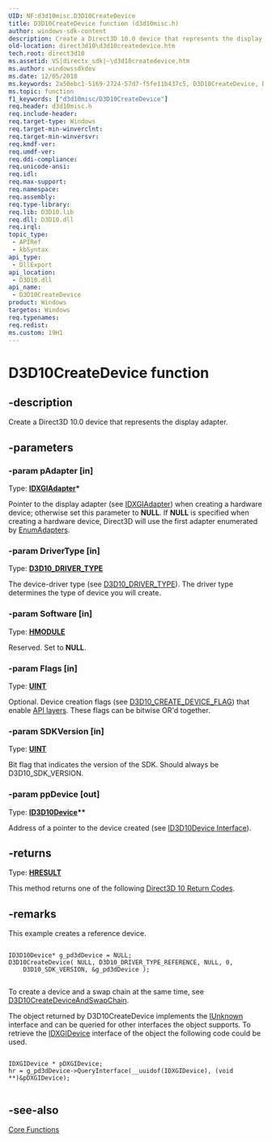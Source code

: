 ```yaml
---
UID: NF:d3d10misc.D3D10CreateDevice
title: D3D10CreateDevice function (d3d10misc.h)
author: windows-sdk-content
description: Create a Direct3D 10.0 device that represents the display adapter.
old-location: direct3d10\d3d10createdevice.htm
tech.root: direct3d10
ms.assetid: VS|directx_sdk|~\d3d10createdevice.htm
ms.author: windowssdkdev
ms.date: 12/05/2018
ms.keywords: 2a50ebc1-5169-2724-57d7-f5fe11b437c5, D3D10CreateDevice, D3D10CreateDevice function [Direct3D 10], d3d10misc/D3D10CreateDevice, direct3d10.d3d10createdevice
ms.topic: function
f1_keywords: ["d3d10misc/D3D10CreateDevice"]
req.header: d3d10misc.h
req.include-header: 
req.target-type: Windows
req.target-min-winverclnt: 
req.target-min-winversvr: 
req.kmdf-ver: 
req.umdf-ver: 
req.ddi-compliance: 
req.unicode-ansi: 
req.idl: 
req.max-support: 
req.namespace: 
req.assembly: 
req.type-library: 
req.lib: D3D10.lib
req.dll: D3D10.dll
req.irql: 
topic_type:
 - APIRef
 - kbSyntax
api_type:
 - DllExport
api_location:
 - D3D10.dll
api_name:
 - D3D10CreateDevice
product: Windows
targetos: Windows
req.typenames: 
req.redist: 
ms.custom: 19H1
---
```


# D3D10CreateDevice function


## -description


Create a Direct3D 10.0 device that represents the display adapter.


## -parameters




### -param pAdapter [in]

Type: <b><a href="https://docs.microsoft.com/windows/desktop/api/dxgi/nn-dxgi-idxgiadapter">IDXGIAdapter</a>*</b>

Pointer to the display adapter (see <a href="https://docs.microsoft.com/windows/desktop/api/dxgi/nn-dxgi-idxgiadapter">IDXGIAdapter</a>) when creating a hardware device; otherwise set this parameter to <b>NULL</b>. 
        If <b>NULL</b> is specified when creating a hardware device, Direct3D will use the first adapter enumerated by <a href="https://docs.microsoft.com/windows/desktop/api/dxgi/nf-dxgi-idxgifactory-enumadapters">EnumAdapters</a>.


### -param DriverType [in]

Type: <b><a href="https://docs.microsoft.com/windows/desktop/api/d3d10misc/ne-d3d10misc-d3d10_driver_type">D3D10_DRIVER_TYPE</a></b>

The device-driver type (see <a href="https://docs.microsoft.com/windows/desktop/api/d3d10misc/ne-d3d10misc-d3d10_driver_type">D3D10_DRIVER_TYPE</a>). The driver type determines the type of device you will create.


### -param Software [in]

Type: <b><a href="https://docs.microsoft.com/windows/desktop/WinProg/windows-data-types">HMODULE</a></b>

Reserved. Set to <b>NULL</b>.


### -param Flags [in]

Type: <b><a href="https://docs.microsoft.com/windows/desktop/WinProg/windows-data-types">UINT</a></b>

Optional. Device creation flags (see <a href="https://docs.microsoft.com/windows/desktop/api/d3d10/ne-d3d10-d3d10_create_device_flag">D3D10_CREATE_DEVICE_FLAG</a>) that 
        enable <a href="https://docs.microsoft.com/windows/desktop/direct3d10/d3d10-graphics-programming-guide-api-features-layers">API layers</a>. These flags can be bitwise OR'd together.


### -param SDKVersion [in]

Type: <b><a href="https://docs.microsoft.com/windows/desktop/WinProg/windows-data-types">UINT</a></b>

Bit flag that indicates the version of the SDK. Should always be D3D10_SDK_VERSION.


### -param ppDevice [out]

Type: <b><a href="https://docs.microsoft.com/windows/desktop/api/d3d10/nn-d3d10-id3d10device">ID3D10Device</a>**</b>

Address of a pointer to the device created (see <a href="https://docs.microsoft.com/windows/desktop/api/d3d10/nn-d3d10-id3d10device">ID3D10Device Interface</a>).


## -returns



Type: <b><a href="https://docs.microsoft.com/previous-versions/windows/desktop/legacy/hh437604(v=vs.85)">HRESULT</a></b>

This method returns one of the following <a href="https://docs.microsoft.com/windows/desktop/direct3d10/d3d10-graphics-reference-returnvalues">Direct3D 10 Return Codes</a>.




## -remarks



This example creates a reference device.


```

ID3D10Device* g_pd3dDevice = NULL;
D3D10CreateDevice( NULL, D3D10_DRIVER_TYPE_REFERENCE, NULL, 0, 
    D3D10_SDK_VERSION, &g_pd3dDevice );             
      
```


To create a device and a swap chain at the same time, see <a href="https://docs.microsoft.com/windows/desktop/api/d3d10misc/nf-d3d10misc-d3d10createdeviceandswapchain">D3D10CreateDeviceAndSwapChain</a>.

The object returned by D3D10CreateDevice implements the <a href="https://docs.microsoft.com/windows/desktop/api/unknwn/nn-unknwn-iunknown">IUnknown</a> interface and can be queried for other 
      interfaces the object supports. To retrieve the <a href="https://docs.microsoft.com/windows/desktop/api/dxgi/nn-dxgi-idxgidevice">IDXGIDevice</a>  interface of the object the following code could be used.


```

IDXGIDevice * pDXGIDevice;
hr = g_pd3dDevice->QueryInterface(__uuidof(IDXGIDevice), (void **)&pDXGIDevice);
      
```





## -see-also




<a href="https://docs.microsoft.com/windows/desktop/direct3d10/d3d10-graphics-reference-d3d10-core-functions">Core Functions</a>
 

 

